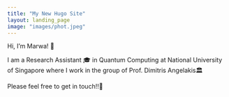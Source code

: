 ```yaml
---
title: "My New Hugo Site"
layout: landing_page
image: "images/phot.jpeg"
---
```

Hi, I’m Marwa! 👋

I am a Research Assistant 🎓 in Quantum Computing at National University of Singapore where I work in the group of Prof. Dimitris Angelakis🏛 

Please feel free to get in touch!!📧